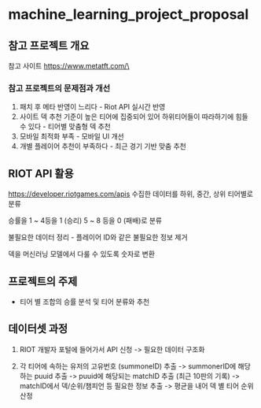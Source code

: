 # machine_learning_project_proposal

## 참고 프로젝트 개요
참고 사이트 
https://www.metatft.com/\

### 참고 프로젝트의 문제점과 개선
1. 패치 후 메타 반영이 느리다 - Riot API 실시간 반영
2. 사이트 덱 추천 기준이 높은 티어에 집중되어 있어 하위티어들이 따라하기에 힘들 수 있다 - 티어별 맞춤형 덱 추천
3. 모바일 최적화 부족 - 모바일 UI 개선
4. 개별 플레이어 추천이 부족하다 - 최근 경기 기반 맞춤 추천

## RIOT API 활용
https://developer.riotgames.com/apis
수집한 데이터를 하위, 중간, 상위 티어별로 분류

승률을 1 ~ 4등을 1 (승리) 5 ~ 8 등을 0 (패배)로 분류

불필요한 데이터 정리 - 플레이어 ID와 같은 불필요한 정보 제거

덱을 머신러닝 모델에서 다룰 수 있도록 숫자로 변환

## 프로젝트의 주제 
- 티어 별 조합의 승률 분석 및 티어 분류와 추천

## 데이터셋 과정
1. RIOT 개발자 포털에 들어가서 API 신청 -> 필요한 데이터 구조화

2. 각 티어에 속하는 유저의 고유번호 (summoneID) 추출 -> summonerID에 해당하는 puuid 추출 -> puuid에 해당되는 matchID 추출 (최근 10판의 기록) -> matchID에서 덱/순위/챔피언 등 필요한 정보 추출 -> 평균을 내어 덱 별 티어 순위 산정
